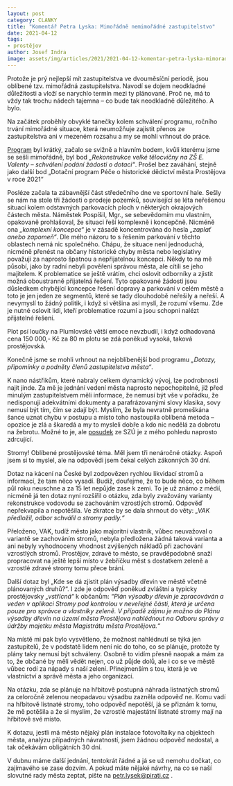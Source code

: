 ```yaml
---
layout: post
category: CLANKY
title: "Komentář Petra Lyska: Mimořádně nemimořádné zastupitelstvo"
date: 2021-04-12
tags: 
- prostějov
author: Josef Indra
image: assets/img/articles/2021/2021-04-12-komentar-petra-lyska-mimoradne-nemimoradne-zastupitelstvo.jpg  #751x422 pixelu
---
```

Protože je prý nejlepší mít zastupitelstva ve dvouměsíční periodě, jsou oblíbené tzv. mimořádná zastupitelstva. Navodí se dojem neodkladné důležitosti a vloží se narychlo termín mezi ty plánované. Proč ne, má to vždy tak trochu nádech tajemna – co bude tak neodkladně důležitého. A bylo. 

Na začátek proběhly obvyklé tanečky kolem schválení programu, ročního trvání mimořádné situace, která neumožňuje zajistit přenos ze zastupitelstva ani v mezeném rozsahu a my se mohli vrhnout do práce.

[Program](http://prostejovnarovinu.cz/1534/stanovisko-statniho-zdravotniho-ustavu-k-soudne-znaleckemu-posudku/) byl krátký, začalo se svižně a hlavním bodem, kvůli kterému jsme se sešli mimořádně, byl bod *„Rekonstrukce velké tělocvičny na ZŠ E. Valenty – schválení podání žádosti o dotaci“*. Prošel bez zaváhání, stejně jako další bod „Dotační program Péče o historické dědictví města Prostějova v roce 2021“

Posléze začala ta zábavnější část středečního dne ve sportovní hale. Sešly se nám na stole tři žádosti o prodeje pozemků, související se léta neřešenou situací kolem odstavných parkovacích ploch v některých okrajových částech města. Náměstek Pospíšil, Mgr., se sebevědomím mu vlastním, opakovaně prohlašoval, že situaci řeší komplexně i koncepčně. Nicméně ona *„komplexní koncepce“* je v zásadě koncentrována do hesla *„zaplať anebo zapomeň“*. Dle mého názoru to s řešením parkování v těchto oblastech nemá nic společného. Chápu, že situace není jednoduchá, nicméně přenést na občany historické chyby města nebo legislativy považuji za naprosto špatnou a nepřijatelnou koncepci. Někdy to na mě působí, jako by radní nebyli pověřeni správou města, ale cítili se jeho majitelem. K problematice se ještě vrátím, chci oslovit odborníky a zjistit možná oboustranně přijatelná řešení. Tyto opakované žádosti jsou důsledkem chybějící koncepce řešení dopravy a parkování v celém městě a toto je jen jeden ze segmentů, které se tady dlouhodobě neřešily a neřeší. A nevymyslí to žádný politik, i když si většina asi myslí, že rozumí všemu. Zde je nutné oslovit lidi, kteří problematice rozumí a jsou schopni nalézt přijatelné řešení. 

Plot psí loučky na Plumlovské větší emoce nevzbudil, i když odhadovaná cena 150 000,- Kč za 80 m plotu se zdá poněkud vysoká, taková prostějovská.  

Konečně jsme se mohli vrhnout na nejoblíbenější bod programu *„Dotazy, připomínky a podněty členů zastupitelstva města“*.

K nano nástřikům, které nabraly celkem dynamický vývoj, lze podrobnosti najít jinde. Za mě je jednání vedení města naprosto nepochopitelné, již před minulým zastupitelstvem měli informace, že nemusí být vše v pořádku, že nedisponují adekvátními dokumenty a parafrázovanými slovy klasika, sovy nemusí být tím, čím se zdají být. Myslím, že byla nevratně promeškána šance uznat chybu v postupu a místo toho nastoupila oblíbená metoda – opozice je zlá a škaredá a my to mysleli dobře a kdo nic nedělá za dobrotu na žebrotu. Možné to je, ale [posudek](http://prostejovnarovinu.cz/1534/stanovisko-statniho-zdravotniho-ustavu-k-soudne-znaleckemu-posudku/) ze SZÚ je z mého pohledu naprosto zdrcující.

Stromy! Oblíbené prostějovské téma. Měl jsem tři nenáročné otázky. Aspoň jsem si to myslel, ale na odpovědi jsem čekal celých zákonných 30 dní.

Dotaz na kácení na České byl zodpovězen rychlou likvidací stromů a informací, že tam něco vysadí. Budiž, doufejme, že to bude něco, co během půl roku neuschne a za 15 let nepůjde zase k zemi. To je už známo z médií, nicméně já ten dotaz nyní rozšířil o otázku, zda byly zvažovány varianty rekonstrukce vodovodu se zachováním vzrostlých stromů. Odpověď nepřekvapila a nepotěšila. Ve zkratce by se dala shrnout do věty: *„VAK předložil, odbor schválil a stromy padly.“* 

Přeloženo, VAK, tudíž město jako majoritní vlastník, vůbec neuvažoval o variantě se zachováním stromů, nebyla předložena žádná taková varianta a ani nebyly vyhodnoceny vhodnost zvýšených nákladů při zachování vzrostlých stromů. Prostějov, zdravé to město, se pravděpodobně snaží propracovat na ještě lepší místo v žebříčku měst s dostatkem zeleně a vzrostlé zdravé stromy tomu přece brání. 

Další dotaz byl „Kde se dá zjistit plán výsadby dřevin ve městě včetně plánovaných druhů?“. I zde je odpověď poněkud zvláštní a typicky prostějovsky *„vstřícná“* k občanům: *“Plán výsadby dřevin je zpracováván a veden v aplikaci Stromy pod kontrolou v neveřejné části, která je určena pouze pro správce a vlastníky zeleně. V případě zájmu je možno do Plánu výsadby dřevin na území města Prostějova nahlédnout na Odboru správy a údržby majetku města Magistrátu města Prostějova.“* 

Na místě mi pak bylo vysvětleno, že možnost nahlédnutí se týká jen zastupitelů, že v podstatě lidem není nic do toho, co se plánuje, protože ty plány taky nemusí být schváleny. Osobně to vidím přesně naopak a mám za to, že občané by měli vědět nejen, co už půjde dolů, ale i co se ve městě vůbec rodí za nápady s naší zelení. Přinejmenším s tou, která je ve vlastnictví a správě města a jeho organizací.

Na otázku, zda se plánuje na hřbitově postupná náhrada listnatých stromů za celoročně zelenou neopadavou výsadbu zazněla odpověď ne. Komu vadí na hřbitově listnaté stromy, toho odpověď nepotěší, já se přiznám k tomu, že mě potěšila a že si myslím, že vzrostlé majestátní listnaté stromy mají na hřbitově své místo.

K dotazu, jestli má město nějaký plán instalace fotovoltaiky na objektech města, analýzu případných návratností, jsem žádnou odpověď nedostal, a tak očekávám obligátních 30 dní.

V dubnu máme další jednání, tentokrát řádné a já se už nemohu dočkat, co zajímavého se zase dozvím. 
A pokud máte nějaké návrhy, na co se naší slovutné rady města zeptat, pište na petr.lysek@pirati.cz .

